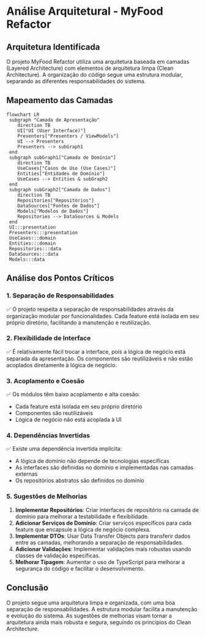 # Análise Arquitetural - MyFood Refactor

## Arquitetura Identificada

O projeto MyFood Refactor utiliza uma arquitetura baseada em camadas (Layered Architecture) com elementos de arquitetura limpa (Clean Architecture). A organização do código segue uma estrutura modular, separando as diferentes responsabilidades do sistema.

## Mapeamento das Camadas


```mermaid
flowchart LR
 subgraph "Camada de Apresentação"
    direction TB
    UI["UI (User Interface)"]
    Presenters["Presenters / ViewModels"]
    UI --> Presenters
    Presenters --> subGraph1
 end
 subgraph subGraph1["Camada de Domínio"]
    direction TB
    UseCases["Casos de Uso (Use Cases)"]
    Entities["Entidades de Domínio"]
    UseCases --> Entities & subGraph2
 end
 subgraph subGraph2["Camada de Dados"]
    direction TB
    Repositories["Repositórios"]
    DataSources["Fontes de Dados"]
    Models["Modelos de Dados"]
    Repositories --> DataSources & Models
 end
 UI:::presentation
 Presenters:::presentation
 UseCases:::domain
 Entities:::domain
 Repositories:::data
 DataSources:::data
 Models:::data
```

## Análise dos Pontos Críticos

### 1. Separação de Responsabilidades
✅ O projeto respeita a separação de responsabilidades através da organização modular por funcionalidades. Cada feature está isolada em seu próprio diretório, facilitando a manutenção e reutilização.

### 2. Flexibilidade de Interface
✅ É relativamente fácil trocar a interface, pois a lógica de negócio está separada da apresentação. Os componentes são reutilizáveis e não estão acoplados diretamente à lógica de negócio.

### 3. Acoplamento e Coesão
✅ Os módulos têm baixo acoplamento e alta coesão:
- Cada feature está isolada em seu próprio diretório
- Componentes são reutilizáveis
- Lógica de negócio não está acoplada à UI

### 4. Dependências Invertidas
✅ Existe uma dependência invertida implícita:
- A lógica de domínio não depende de tecnologias específicas
- As interfaces são definidas no domínio e implementadas nas camadas externas
- Os repositórios abstratos são definidos no domínio

### 5. Sugestões de Melhorias

1. **Implementar Repositórios**: Criar interfaces de repositório na camada de domínio para melhorar a testabilidade e flexibilidade.
2. **Adicionar Serviços de Domínio**: Criar serviços específicos para cada feature que encapsule a lógica de negócio complexa.
3. **Implementar DTOs**: Usar Data Transfer Objects para transferir dados entre as camadas, melhorando a separação de responsabilidades.
4. **Adicionar Validações**: Implementar validações mais robustas usando classes de validação específicas.
5. **Melhorar Tipagem**: Aumentar o uso de TypeScript para melhorar a segurança do código e facilitar o desenvolvimento.

## Conclusão
O projeto segue uma arquitetura limpa e organizada, com uma boa separação de responsabilidades. A estrutura modular facilita a manutenção e evolução do sistema. As sugestões de melhorias visam tornar a arquitetura ainda mais robusta e segura, seguindo os princípios do Clean Architecture.
